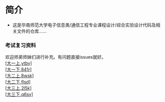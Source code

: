 # 简介
* 这是华南师范大学电子信息类/通信工程专业课程设计/综合实验设计代码及相关文件的仓库......<br>

### 考试复习资料
欢迎师弟师妹们进行补充。有问题直接issues就好。<br>
[[大一上,ytbv]](https://pan.baidu.com/s/1AmDUKHBjSfrvSLzvaTNV5Q)<br>
[[大一下,841r]](https://pan.baidu.com/s/1yCoXUXTngqT1iBKC8p6rTg)<br>
[[大二上,8wsk]](https://pan.baidu.com/s/1etPFPjht7lAinN-1jFnBFg)<br>
[[大二下,flsd]](https://pan.baidu.com/s/1FPT5FhIaNpklNojnCteyaA)<br>
[[大三上,2l5k]](https://pan.baidu.com/s/1-7ixmNjP54jFrnmMJd3MaA)<br>
[[大三下,q6sv]](https://pan.baidu.com/s/1i-I2SmM6xcgsoW4_olfsCQ)<br>
